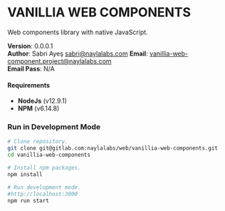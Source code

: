 # VANILLIA WEB COMPONENTS

Web components library with native JavaScript.

**Version**: 0.0.0.1\
**Author**: Sabri Ayeş <sabri@naylalabs.com>
**Email**: vanillia-web-component.project@naylalabs.com\
**Email Pass**: N/A

#### Requirements

- **NodeJs** (v12.9.1)
- **NPM** (v6.14.8)

### Run in Development Mode

```bash
# Clone repository.
git clone git@gitlab.com:naylalabs/web/vanillia-web-components.git
cd vanillia-web-components

# Install npm packages.
npm install

# Run development mode.
#http://localhost:3000
npm run start
```

